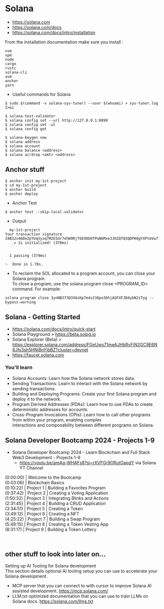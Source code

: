 # Solana

- https://solana.com
- https://solana.com/docs
- https://solana.com/docs/intro/installation

From the installation documentation make sure you install :

```
nvm
npm
node
cargo
rustc
solana-cli
avm
anchor
yarn
```

- Useful commands for Solana
```
$ sudo $(command -v solana-sys-tuner) --user $(whoami) > sys-tuner.log 2>&1

$ solana-test-validator
$ solana config set --url http://127.0.0.1:8899
$ solana config set -ul
$ solana config get

$ solana-keygen new
$ solana address
$ solana account
$ solana balance <address>
$ solana airdrop <amt> <address>
```

## Anchor stuff
```
$ anchor init my-1st-project
$ cd my-1st-project
$ anchor build
$ anchor deploy
```

- Anchor Test
```
$ anchor test --skip-local-validator
```

- Output
```
  my-1st-project
Your transaction signature Z4B32v46DeZpYUqVyzq7M2E5dr7ehW9RjT6E98bHfPwN6Mxe3JKZQTQSQDPH4gYXPtmVw77jFpSNJaKuoDnjSUE
    ✔ Is initialized! (378ms)


  1 passing (379ms)

✨  Done in 1.78s.
```

- To reclaim the SOL allocated to a program account, you can close your Solana program.<br/>
To close a program, use the solana program close <PROGRAM_ID> command. For example:
```
solana program close 3ynNB373Q3VAzKp7m4x238po36hjAGFXFJB4ybN2iTyg --bypass-warning
```

## Solana - Getting Started

- https://solana.com/docs/intro/quick-start
- Solana Playground > https://beta.solpg.io
- Solana Explorer (Beta) > https://explorer.solana.com/address/FGeUws71meAJHbRyFiN2GC9E6N8Jfs3sh5HNjBnYjbBZ?cluster=devnet
- https://faucet.solana.com

### You'll learn

- Solana Accounts: Learn how the Solana network stores data.
- Sending Transactions: Learn to interact with the Solana network by sending transactions.
- Building and Deploying Programs: Create your first Solana program and deploy it to the network.
- Program Derived Addresses (PDAs): Learn how to use PDAs to create deterministic addresses for accounts.
- Cross-Program Invocations (CPIs): Learn how to call other programs from within your program, enabling complex<br/> 
  interactions and  composability between different programs on Solana.

## Solana Developer Bootcamp 2024 - Projects 1-9

- Solana Developer Bootcamp 2024 - Learn Blockchain and Full Stack Web3 Development - Projects 1-9
  - https://youtu.be/amAq-WHAFs8?si=rXVFGr9ORutOapdY via Solana YT Channel

(0:00:00) | Welcome to the Bootcamp<br/>
(0:03:06) | Blockchain Basics<br/>
(0:10:22) | Project 1 | Building a Favorites Program<br/>
(0:37:42) | Project 2 | Creating a Voting Application<br/>
(1:50:32) | Project 3 | Integrating Blinks and Actions<br/>
(2:31:45) | Project 4 | Building a CRUD Application<br/>
(3:34:51) | Project 5 | Creating a Token<br/>
(3:49:12) | Project 6 | Creating a NFT<br/>
(4:25:22) | Project 7 | Building a Swap Program<br/>
(5:48:15) | Project 8 | Creating a Token Vesting App<br/>
(8:31:17) | Project 9 | Building a Token Lottery<br/>

<br/>

## other stuff to look into later on...

Setting up AI Tooling for Solana development<br/>
This section details optional AI tooling setup you can use to accelerate your Solana development.<br/>

- MCP server that you can connect to with cursor to improve Solana AI assisted development. https://mcp.solana.com/<br/>
- LLM.txt optimized documentation that you can use to train LLMs on Solana docs. https://solana.com/llms.txt<br/>

